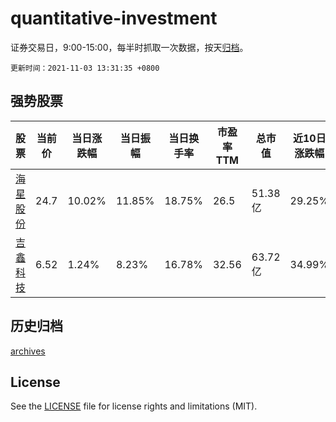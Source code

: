 # quantitative-investment

证券交易日，9:00-15:00，每半时抓取一次数据，按天[归档](archives)。

`更新时间：2021-11-03 13:31:35 +0800`

## 强势股票

|股票|当前价|当日涨跌幅|当日振幅|当日换手率|市盈率TTM|总市值|近10日涨跌幅|
|----|----|----|----|----|----|----|----|
|[海星股份](https://xueqiu.com/S/SH603115)|24.7|10.02%|11.85%|18.75%|26.5|51.38亿|29.25%|
|[吉鑫科技](https://xueqiu.com/S/SH601218)|6.52|1.24%|8.23%|16.78%|32.56|63.72亿|34.99%|

## 历史归档

[archives](archives)

## License

See the [LICENSE](LICENSE) file for license rights and limitations (MIT).